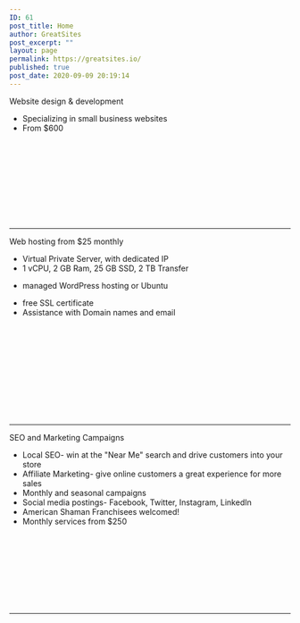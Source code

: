 ```yaml
---
ID: 61
post_title: Home
author: GreatSites
post_excerpt: ""
layout: page
permalink: https://greatsites.io/
published: true
post_date: 2020-09-09 20:19:14
---
```

<!-- wp:cover {"overlayColor":"pale-cyan-blue","minHeight":222,"minHeightUnit":"px","contentPosition":"center center"} -->
<div class="wp-block-cover has-pale-cyan-blue-background-color has-background-dim is-position-center-center" style="min-height:222px"><div class="wp-block-cover__inner-container"><!-- wp:paragraph {"align":"center","placeholder":"Write title…","fontSize":"large"} -->
<p class="has-text-align-center has-large-font-size">Website design &amp; development </p>
<!-- /wp:paragraph -->

<!-- wp:list -->
<ul><li>Specializing in small business websites </li><li>From $600</li></ul>
<!-- /wp:list -->

<!-- wp:paragraph -->
<p></p>
<!-- /wp:paragraph --></div></div>
<!-- /wp:cover -->

<!-- wp:columns -->
<div class="wp-block-columns"><!-- wp:column -->
<div class="wp-block-column"></div>
<!-- /wp:column -->

<!-- wp:column -->
<div class="wp-block-column"></div>
<!-- /wp:column -->

<!-- wp:column -->
<div class="wp-block-column"></div>
<!-- /wp:column --></div>
<!-- /wp:columns -->

<!-- wp:separator -->
<hr class="wp-block-separator"/>
<!-- /wp:separator -->

<!-- wp:cover {"overlayColor":"pale-cyan-blue","minHeight":322,"minHeightUnit":"px","contentPosition":"center center"} -->
<div class="wp-block-cover has-pale-cyan-blue-background-color has-background-dim is-position-center-center" style="min-height:322px"><div class="wp-block-cover__inner-container"><!-- wp:paragraph {"align":"center","placeholder":"Write title…","fontSize":"large"} -->
<p class="has-text-align-center has-large-font-size">Web hosting from $25 monthly </p>
<!-- /wp:paragraph -->

<!-- wp:list -->
<ul><li>Virtual Private Server, with dedicated IP </li><li>1 vCPU, 2 GB Ram, 25 GB SSD, 2 TB Transfer</li></ul>
<!-- /wp:list -->

<!-- wp:list -->
<ul><li>managed WordPress hosting or Ubuntu</li></ul>
<!-- /wp:list -->

<!-- wp:list -->
<ul><li>free SSL certificate </li><li>Assistance with Domain names and email </li></ul>
<!-- /wp:list -->

<!-- wp:paragraph -->
<p></p>
<!-- /wp:paragraph --></div></div>
<!-- /wp:cover -->

<!-- wp:separator -->
<hr class="wp-block-separator"/>
<!-- /wp:separator -->

<!-- wp:cover {"overlayColor":"pale-cyan-blue","minHeight":309,"minHeightUnit":"px"} -->
<div class="wp-block-cover has-pale-cyan-blue-background-color has-background-dim" style="min-height:309px"><div class="wp-block-cover__inner-container"><!-- wp:paragraph {"align":"center","placeholder":"Write title…","fontSize":"large"} -->
<p class="has-text-align-center has-large-font-size">SEO and Marketing Campaigns </p>
<!-- /wp:paragraph -->

<!-- wp:list -->
<ul><li>Local SEO- win at the "Near Me" search and drive customers into your store</li><li>Affiliate Marketing- give online customers a great experience for more sales</li><li>Monthly and seasonal campaigns</li><li>Social media postings- Facebook, Twitter, Instagram, LinkedIn</li><li>American Shaman Franchisees welcomed!</li><li>Monthly services from $250 </li></ul>
<!-- /wp:list -->

<!-- wp:paragraph -->
<p></p>
<!-- /wp:paragraph --></div></div>
<!-- /wp:cover -->

<!-- wp:separator -->
<hr class="wp-block-separator"/>
<!-- /wp:separator -->